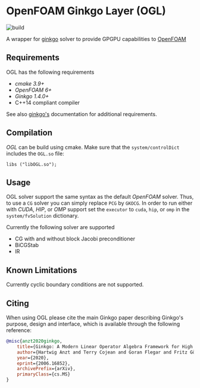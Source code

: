 # OpenFOAM Ginkgo Layer (OGL)
![build](https://github.com/greole/OGL/actions/workflows/cmake.yml/badge.svg)

A wrapper for [ginkgo](https://github.com/ginkgo-project/ginkgo) solver to provide GPGPU capabilities to [OpenFOAM](https://openfoam.org/) 

## Requirements

OGL has the following requirements

*   _cmake 3.9+_
*   _OpenFOAM 6+_
*   _Ginkgo 1.4.0+_
*   C++14 compliant compiler

See also [ginkgo's](https://github.com/ginkgo-project/ginkgo) documentation for additional requirements.

## Compilation


*OGL* can be build using cmake. Make sure that
the `system/controlDict` includes the `OGL.so` file:

    libs ("libOGL.so");
    

## Usage


OGL solver support the same syntax as the default *OpenFOAM* solver. Thus, to use a `CG` solver you can simply replace `PCG` by `GKOCG`. In order to run either with *CUDA*, *HIP*, or *OMP* support set the `executor` to `cuda`, `hip`, or `omp` in the  `system/fvSolution` dictionary. 

Currently the following solver are supported

* CG with and without block Jacobi preconditioner
* BiCGStab
* IR

## Known Limitations

Currently cyclic boundary conditions are not supported.

## Citing 

When using OGL please cite the main Ginkgo paper describing Ginkgo's purpose, design and interface, which is
available through the following reference:

``` bibtex
@misc{anzt2020ginkgo,
    title={Ginkgo: A Modern Linear Operator Algebra Framework for High Performance Computing},
    author={Hartwig Anzt and Terry Cojean and Goran Flegar and Fritz Göbel and Thomas Grützmacher and Pratik Nayak and Tobias Ribizel and Yuhsiang Mike Tsai and Enrique S. Quintana-Ortí},
    year={2020},
    eprint={2006.16852},
    archivePrefix={arXiv},
    primaryClass={cs.MS}
}
```
